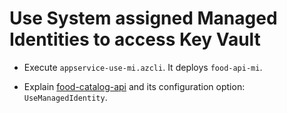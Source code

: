 # Use System assigned Managed Identities to access Key Vault

- Execute `appservice-use-mi.azcli`. It deploys `food-api-mi`.

- Explain [food-catalog-api](/app/food-catalog-api/) and its configuration option: `UseManagedIdentity`.